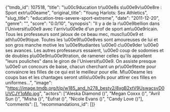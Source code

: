 {"tmdb_id": 107518, "title": "\u00c9ducation tr\u00e8s s\u00e9v\u00e8re : Sport extr\u00eame", "original_title": "Young Harlots: Sex Athletics", "slug_title": "education-tres-severe-sport-extreme", "date": "2011-12-20", "genre": "", "score": "0.0/10", "synopsis": "Il y a de la r\u00e9bellion dans l'Universit\u00e9 avec l'arriv\u00e9e d'un prof de sport am\u00e9ricain. Tous les professeurs sont jaloux de ce beau mec, muscl\u00e9 et athl\u00e9tique. Toutes les \u00e9l\u00e8ves sont amoureuses de lui et son gros manche motive les \u00e9tudiantes \u00e0 c\u00e9der \u00e0 ses avances. Les autres professeurs essaient, \u00e0 coup de sodomies et de doubles p\u00e9n\u00e9tration, de ramener celles qu'ils appellent \"leurs pouliches\" dans le giron de l'Universit\u00e9. On assiste presque \u00e0 un concours de baise, chacun cherchant un pr\u00e9texte pour convaincre les filles de ce qui est le meilleur pour elle. M\u00eame les coups bas et les chantages seront utilis\u00e9s pour attirer ces filles en uniformes...", "image": "https://image.tmdb.org/t/p/w185_and_h278_bestv2/8xgB2xtV9UswacsvD0UVCJY1qMp.jpg", "actors": ["Aleska Diamond ()", "Megan Coxxx ()", "Avril Sun ()", "Misha ()", "Eufrat ()", "Nicole Evans ()", "Candy Love ()"], "comments": [], "recommandations_id": []}